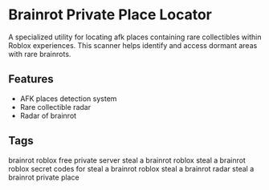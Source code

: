 # Brainrot Private Place Locator
A specialized utility for locating afk places containing rare collectibles within Roblox experiences. This scanner helps identify and access dormant areas with rare brainrots.

## Features
- AFK places detection system
- Rare collectible radar
- Radar of brainrot
## Tags
brainrot 
roblox
free private server steal a brainrot roblox
steal a brainrot roblox secret
codes for steal a brainrot roblox
steal a brainrot radar
steal a brainrot private place
